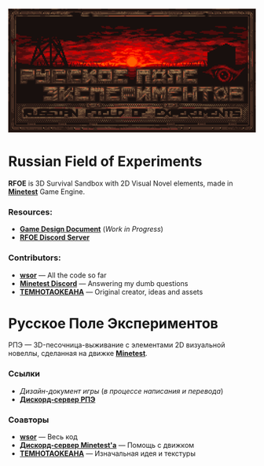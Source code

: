 
![Logo](/github/logo.png)

# Russian Field of Experiments
**RFOE** is 3D Survival Sandbox with 2D Visual Novel elements, made in [**Minetest**](https://github.com/minetest/minetest) Game Engine.<br>
### Resources:
- [**Game Design Document**](https://temhotaokeaha.github.io/rfoegdd.html) (*Work in Progress*)
- [**RFOE Discord Server**](https://discord.gg/mbj2mAD2rb)
### Contributors:
- [**wsor**](https://github.com/wsor4035) — All the code so far
- [**Minetest Discord**](https://discord.com/invite/Minetest) — Answering my dumb questions
- [**TEMHOTAOKEAHA**](https://github.com/wsor4035) — Original creator, ideas and assets


# Русское Поле Экспериментов
РПЭ — 3D-песочница-выживание с элементами 2D визуальной новеллы, сделанная на движке [**Minetest**](https://github.com/minetest/minetest).
### Ссылки
- *Дизайн-документ игры* (*в процессе написания и перевода*)
- [**Дискорд-сервер РПЭ**](https://discord.gg/mbj2mAD2rb)
### Соавторы
- [**wsor**](https://github.com/wsor4035) — Весь код
- [**Дискорд-сервер Minetest'а**](https://discord.com/invite/Minetest) — Помощь с движком
- [**TEMHOTAOKEAHA**](https://github.com/wsor4035) — Изначальная идея и текстуры

